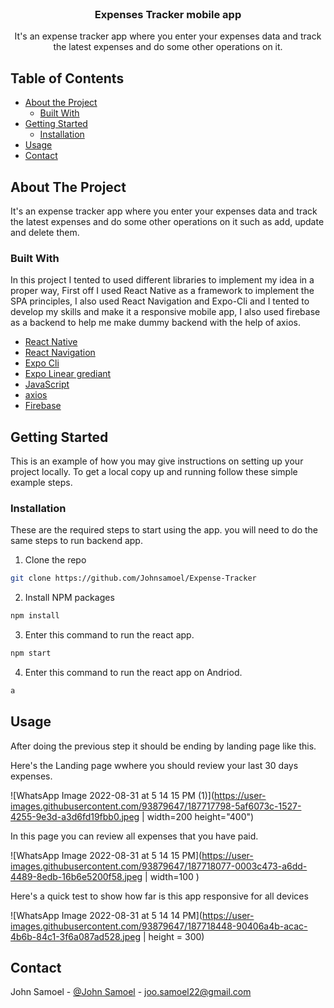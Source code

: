 <!-- PROJECT LOGO -->
<br />
<p align="center">

  <h3 align="center">Expenses Tracker mobile app</h3>

  <p align="center">
    It's an expense tracker app where you enter your expenses data and track the latest expenses and do some other operations on it.
  </p>
</p>

<!-- TABLE OF CONTENTS -->

## Table of Contents

- [About the Project](#about-the-project)
  - [Built With](#built-with)
- [Getting Started](#getting-started)
  - [Installation](#installation)
- [Usage](#usage)
- [Contact](#contact)

<!-- ABOUT THE PROJECT -->

## About The Project

It's an expense tracker app where you enter your expenses data and track the latest expenses and do some other operations on it such as add, update and delete them.

### Built With

In this project I tented to used different libraries to implement my idea in a proper way, First off I used React Native as a framework to implement the SPA principles, I also used React Navigation and Expo-Cli and I tented to develop my skills and make it a responsive mobile app, I also used firebase as a backend to help me make dummy backend with the help of axios.


- [React Native](https://reactnative.dev/)
- [React Navigation](https://reactnavigation.org/)
- [Expo Cli](https://docs.expo.dev/workflow/expo-cli/)
- [Expo Linear grediant](https://docs.expo.dev/versions/latest/sdk/linear-gradient/)
- [JavaScript](https://developer.mozilla.org/en-US/docs/Web/JavaScript/)
- [axios](https://www.npmjs.com/package/axios)
- [Firebase](https://firebase.google.com/)

<!-- GETTING STARTED -->

## Getting Started

This is an example of how you may give instructions on setting up your project locally.
To get a local copy up and running follow these simple example steps.

### Installation

These are the required steps to start using the app.
you will need to do the same steps to run backend app.

1. Clone the repo

```sh
git clone https://github.com/Johnsamoel/Expense-Tracker
```

2. Install NPM packages

```sh
npm install
```

3. Enter this command to run the react app.

```sh
npm start
```
4. Enter this command to run the react app on Andriod.

```sh
a
```

<!-- USAGE EXAMPLES -->

## Usage

After doing the previous step it should be ending by landing page like this.

Here's the Landing page wwhere you should review your last 30 days expenses.

![WhatsApp Image 2022-08-31 at 5 14 15 PM (1)](https://user-images.githubusercontent.com/93879647/187717798-5af6073c-1527-4255-9e3d-a3d6fd19fbb0.jpeg | width=200 height="400")

In this page you can review all expenses that you have paid.

![WhatsApp Image 2022-08-31 at 5 14 15 PM](https://user-images.githubusercontent.com/93879647/187718077-0003c473-a6dd-4489-8edb-16b6e5200f58.jpeg | width=100 )


Here's a quick test to show how far is this app responsive for all devices

![WhatsApp Image 2022-08-31 at 5 14 14 PM](https://user-images.githubusercontent.com/93879647/187718448-90406a4b-acac-4b6b-84c1-3f6a087ad528.jpeg | height = 300)


<!-- CONTACT -->

## Contact

John Samoel - [@John Samoel](https://www.linkedin.com/in/johnsamoel) - joo.samoel22@gmail.com
